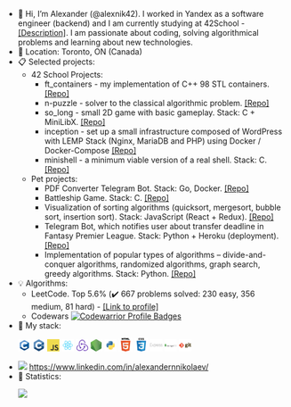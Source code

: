 - 👋 Hi, I’m Alexander (@alexnik42). I worked in Yandex as a software engineer (backend) and I am currently studying at 42School - [[Description]](https://42.fr/en/homepage/). I am passionate about coding, solving algorithmical problems and learning about new technologies.
- 🌆 Location: Toronto, ON (Canada)
- 📋 Selected projects:
     - 42 School Projects:
          - ft_containers - my implementation of C++ 98 STL containers. [[Repo]](https://github.com/alexnik42/ft_containers)
          - n-puzzle - solver to the classical algorithmic problem. [[Repo]](https://github.com/alexnik42/n-puzzle)
          - so_long - small 2D game with basic gameplay. Stack: C + MiniLibX. [[Repo]](https://github.com/alexnik42/so_long)
          - inception - set up a small infrastructure composed of WordPress with LEMP Stack (Nginx, MariaDB and PHP) using Docker / Docker-Compose [[Repo]](https://github.com/alexnik42/inception)
          - minishell - a minimum viable version of a real shell. Stack: C. [[Repo]](https://github.com/alexnik42/minishell)
     - Pet projects:
          - PDF Converter Telegram Bot. Stack: Go, Docker. [[Repo]](https://github.com/alexnik42/pdf-converter)
          - Battleship Game. Stack: C. [[Repo]](https://github.com/alexnik42/battleship)
          - Visualization of sorting algorithms (quicksort, mergesort, bubble sort, insertion sort). Stack: JavaScript (React + Redux). [[Repo]](https://github.com/alexnik42/sort-algos-app)
          - Telegram Bot, which notifies user about transfer deadline in Fantasy Premier League. Stack: Python + Heroku (deployment). [[Repo]](https://github.com/alexnik42/pl-fantasy-bot-public)
          - Implementation of popular types of algorithms – divide-and-conquer algorithms, randomized algorithms, graph search, greedy algorithms. Stack: Python. [[Repo]]( https://github.com/alexnik42/algorithms)
- 💡 Algorithms:
     - LeetCode. Top 5.6% (✔️ 667 problems solved: 230 easy, 356 medium, 81 hard) - [[Link to profile]](https://leetcode.com/alexnik42/)
     - Codewars [![Codewarrior Profile Badges](https://www.codewars.com/users/alexnik42/badges/micro)](https://www.codewars.com/users/alexnik42)
- 🔨 My stack:
      <p>
          <img src="https://raw.githubusercontent.com/github/explore/80688e429a7d4ef2fca1e82350fe8e3517d3494d/topics/c/c.png" alt="C" height="22">
          <img src="https://raw.githubusercontent.com/github/explore/80688e429a7d4ef2fca1e82350fe8e3517d3494d/topics/cpp/cpp.png" alt="CPP" height="22">
          <img src="https://raw.githubusercontent.com/github/explore/80688e429a7d4ef2fca1e82350fe8e3517d3494d/topics/javascript/javascript.png" alt="Javascript" height="22">
          <img src="https://raw.githubusercontent.com/github/explore/80688e429a7d4ef2fca1e82350fe8e3517d3494d/topics/react/react.png" alt="React" height="22">
          <img src="https://raw.githubusercontent.com/github/explore/80688e429a7d4ef2fca1e82350fe8e3517d3494d/topics/redux/redux.png" alt="Redux" height="22">
          <img src="https://raw.githubusercontent.com/github/explore/80688e429a7d4ef2fca1e82350fe8e3517d3494d/topics/nodejs/nodejs.png" alt="NodeJS" height="22">
          <img src="https://raw.githubusercontent.com/github/explore/80688e429a7d4ef2fca1e82350fe8e3517d3494d/topics/python/python.png" alt="Python" height="22">
          <img src="https://raw.githubusercontent.com/github/explore/80688e429a7d4ef2fca1e82350fe8e3517d3494d/topics/html/html.png" alt="HTML" height="24">
          <img src="https://raw.githubusercontent.com/github/explore/80688e429a7d4ef2fca1e82350fe8e3517d3494d/topics/css/css.png" alt="CSS" height="24" >
          <img src="https://raw.githubusercontent.com/github/explore/80688e429a7d4ef2fca1e82350fe8e3517d3494d/topics/express/express.png" alt="Express" height="22">
          <img src="https://raw.githubusercontent.com/github/explore/80688e429a7d4ef2fca1e82350fe8e3517d3494d/topics/mongodb/mongodb.png" alt="Mongo" height="22">
          <img src="https://raw.githubusercontent.com/github/explore/80688e429a7d4ef2fca1e82350fe8e3517d3494d/topics/git/git.png" alt="git" height="22">
      </p>
- <img src="https://img.icons8.com/color/48/000000/linkedin-circled--v1.png" height="22"/> https://www.linkedin.com/in/alexandernnikolaev/
- 📌 Statistics:
     <p>
      <a href="https://github-readme-stats.vercel.app/api/top-langs/?username=alexnik42&layout=default">
          <img align="left" height="220" src="https://github-readme-stats.vercel.app/api/top-langs/?username=alexnik42&layout=default"/>
     </a>
     </p>

<!---
alexnik42/alexnik42 is a ✨ special ✨ repository because its `README.md` (this file) appears on your GitHub profile.
You can click the Preview link to take a look at your changes.
--->
